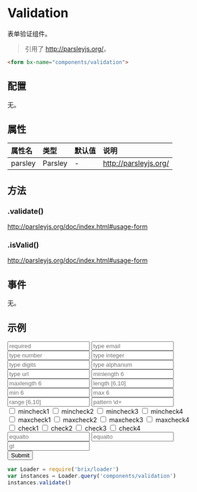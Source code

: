 # Validation

表单验证组件。

> 引用了 <http://parsleyjs.org/>。

```html
<form bx-name="components/validation">
```

## 配置

无。

## 属性

属性名 | 类型 | 默认值 | 说明
:--- | :--- | :------ | :----------
parsley | Parsley | - | <http://parsleyjs.org/>

## 方法

### .validate()

<http://parsleyjs.org/doc/index.html#usage-form>

### .isValid()

<http://parsleyjs.org/doc/index.html#usage-form>

## 事件

无。

## 示例

<style type="text/css">
    p.parsley-success, div.parsley-success {
        color: #468847;
        background-color: #DFF0D8;
        border: 1px solid #D6E9C6;
    }
    p.parsley-error, div.parsley-error {
        color: #B94A48;
        background-color: #F2DEDE;
        border: 1px solid #EED3D7;
    }
</style>

<script type="text/javascript">
    require(['parsley'], function(Parsley){
        window.ParsleyValidator.addValidator('gt', 
            function (value, requirement) {
                return parseFloat(value) > parseFloat(requirement)
            }, 32)
            .addMessage('en', 'gt', 'This value should be greater')
            .addMessage('zh_cn', 'gt', '输入值请大于 %s')
    })
</script>

<div class="bs-example">
    <div class="content">
        <form bx-name="components/validation" data-parsley-validation-threshold="0" data-parsley-focus="none" class="form" action="">
            <div class="form-group">
                <input type="text" data-parsley-trigger="change keyup" data-parsley-required                                class="form-control" placeholder="required">
                <input type="text" data-parsley-trigger="change keyup" data-parsley-required data-parsley-type="email"      class="form-control" placeholder="type email">
                <input type="text" data-parsley-trigger="change keyup" data-parsley-required data-parsley-type="number"     class="form-control" placeholder="type number">
                <input type="text" data-parsley-trigger="change keyup" data-parsley-required data-parsley-type="integer"    class="form-control" placeholder="type integer">
                <input type="text" data-parsley-trigger="change keyup" data-parsley-required data-parsley-type="digits"     class="form-control" placeholder="type digits">
                <input type="text" data-parsley-trigger="change keyup" data-parsley-required data-parsley-type="alphanum"   class="form-control" placeholder="type alphanum">
                <input type="text" data-parsley-trigger="change keyup" data-parsley-required data-parsley-type="url"        class="form-control" placeholder="type url">
                <input type="text" data-parsley-trigger="change keyup" data-parsley-required data-parsley-minlength="6"     class="form-control" placeholder="minlength 6">
                <input type="text" data-parsley-trigger="change keyup" data-parsley-required data-parsley-maxlength="6"     class="form-control" placeholder="maxlength 6">
                <input type="text" data-parsley-trigger="change keyup" data-parsley-required data-parsley-length="[6,10]"   class="form-control" placeholder="length [6,10]">
                <input type="text" data-parsley-trigger="change keyup" data-parsley-required data-parsley-min="6"           class="form-control" placeholder="min 6">
                <input type="text" data-parsley-trigger="change keyup" data-parsley-required data-parsley-max="6"           class="form-control" placeholder="max 6">
                <input type="text" data-parsley-trigger="change keyup" data-parsley-required data-parsley-range="[6,10]"    class="form-control" placeholder="range [6,10]">
                <input type="text" data-parsley-trigger="change keyup" data-parsley-required data-parsley-pattern="\d+" data-parsley-error-message="自定义消息" class="form-control" placeholder="pattern \d+">
            </div>
            <div>
                <div id="mincheckClassHandler">
                    <label><input type="checkbox" data-parsley-trigger="change" data-parsley-mincheck="3" data-parsley-errors-container="#mincheckErrorsContiner" data-parsley-class-handler="#mincheckClassHandler" data-parsley-required name="mincheck"> mincheck1</label>
                    <label><input type="checkbox" data-parsley-trigger="change" data-parsley-mincheck="3" data-parsley-errors-container="#mincheckErrorsContiner" data-parsley-class-handler="#mincheckClassHandler" name="mincheck"> mincheck2</label>
                    <label><input type="checkbox" data-parsley-trigger="change" data-parsley-mincheck="3" data-parsley-errors-container="#mincheckErrorsContiner" data-parsley-class-handler="#mincheckClassHandler" name="mincheck"> mincheck3</label>
                    <label><input type="checkbox" data-parsley-trigger="change" data-parsley-mincheck="3" data-parsley-errors-container="#mincheckErrorsContiner" data-parsley-class-handler="#mincheckClassHandler" name="mincheck"> mincheck4</label>
                </div>
                <div id="mincheckErrorsContiner"></div>
            </div>
            <div>
                <div id="maxcheckClassHandler">
                    <label><input type="checkbox" data-parsley-trigger="change" data-parsley-maxcheck="3" data-parsley-errors-container="#maxcheckErrorsContiner" data-parsley-class-handler="#maxcheckClassHandler" data-parsley-required name="maxcheck"> maxcheck1</label>
                    <label><input type="checkbox" data-parsley-trigger="change" data-parsley-maxcheck="3" data-parsley-errors-container="#maxcheckErrorsContiner" data-parsley-class-handler="#maxcheckClassHandler" name="maxcheck"> maxcheck2</label>
                    <label><input type="checkbox" data-parsley-trigger="change" data-parsley-maxcheck="3" data-parsley-errors-container="#maxcheckErrorsContiner" data-parsley-class-handler="#maxcheckClassHandler" name="maxcheck"> maxcheck3</label>
                    <label><input type="checkbox" data-parsley-trigger="change" data-parsley-maxcheck="3" data-parsley-errors-container="#maxcheckErrorsContiner" data-parsley-class-handler="#maxcheckClassHandler" name="maxcheck"> maxcheck4</label>
                </div>
                <div id="maxcheckErrorsContiner"></div>
            </div>
            <div>
                <div id="checkClassHandler">
                    <label><input type="checkbox" data-parsley-trigger="change" data-parsley-check="[1, 3]" data-parsley-errors-container="#checkErrorsContiner" data-parsley-class-handler="#checkClassHandler" data-parsley-required name="check"> check1</label>
                    <label><input type="checkbox" data-parsley-trigger="change" data-parsley-check="[1, 3]" data-parsley-errors-container="#checkErrorsContiner" data-parsley-class-handler="#checkClassHandler" name="check"> check2</label>
                    <label><input type="checkbox" data-parsley-trigger="change" data-parsley-check="[1, 3]" data-parsley-errors-container="#checkErrorsContiner" data-parsley-class-handler="#checkClassHandler" name="check"> check3</label>
                    <label><input type="checkbox" data-parsley-trigger="change" data-parsley-check="[1, 3]" data-parsley-errors-container="#checkErrorsContiner" data-parsley-class-handler="#checkClassHandler" name="check"> check4</label>
                </div>
                <div id="checkErrorsContiner"></div>
            </div>
            <div>
                <input type="text" id="password1" data-parsley-trigger="change keyup" class="form-control" placeholder="equalto">
                <input type="text" id="password2" data-parsley-trigger="change keyup" data-parsley-equalto="#password1" class="form-control" placeholder="equalto">
            </div>
            <div>
                <input type="text" data-parsley-trigger="change keyup" data-parsley-gt="6" data-parsley-required class="form-control" placeholder="gt">
            </div>
            <button type="submit" class="btn btn-default">Submit</button>
        </form>
    </div>
</div>

```js
var Loader = require('brix/loader')
var instances = Loader.query('components/validation')
instances.validate()
```
